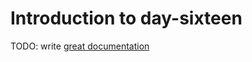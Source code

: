 # Introduction to day-sixteen

TODO: write [great documentation](http://jacobian.org/writing/what-to-write/)
